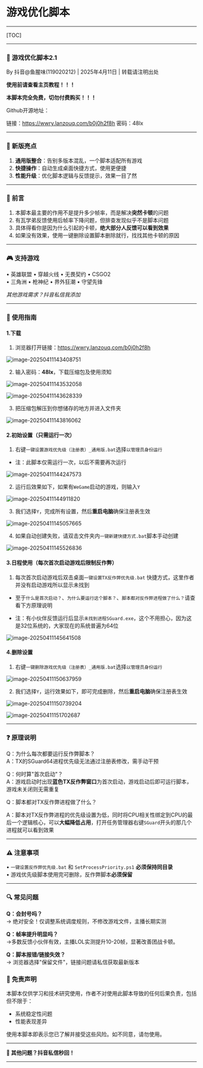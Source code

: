 # 游戏优化脚本

---

[TOC]

---

### 📌 游戏优化脚本2.1

By 抖音@鱼腥味(119020212) | 2025年4月11日 | 转载请注明出处  

**使用前请查看主页教程！！！**

**本脚本完全免费，切勿付费购买！！！**

Github开源地址：

链接：https://wwry.lanzouq.com/b0j0h2f8h
密码：48lx

---

### 🚀 新版亮点  

1. **通用版整合**：告别多版本混乱，一个脚本适配所有游戏  
2. **快捷操作**：自动生成桌面快捷方式，使用更便捷  
3. **性能升级**：优化脚本逻辑与反馈提示，效果一目了然  

---

### 📢 前言

1.  本脚本最主要的作用不是提升多少帧率，而是解决**突然卡顿**的问题
2.  有瓦学弟反馈使用后帧率下降问题，但排查发现似乎不是脚本问题
3.  具体得看你是因为什么引起的卡顿，**绝大部分人反馈可以看到效果**
4.  如果没有效果，使用一键删除设置脚本删除就行，找找其他卡顿的原因

---

### 🎮 支持游戏  
• 英雄联盟 • 穿越火线 • 无畏契约 • CSGO2  
• 三角洲 • 枪神纪 • 界外狂潮 • 守望先锋  

*其他游戏需求？抖音私信我添加*  

---

### 📝 使用指南  

#### 1.下载

1. 浏览器打开链接：https://wwry.lanzouq.com/b0j0h2f8h

![image-20250411143408751](./assets/image-20250411143408751.png)

2. 输入密码：**48lx**，下载压缩包及使用须知

![image-20250411143532058](./assets/image-20250411143532058.png)

![image-20250411143628339](./assets/image-20250411143628339.png)

3. 把压缩包解压到你想储存的地方并进入文件夹

![image-20250411143816062](./assets/image-20250411143816062.png)

#### 2.初始设置（只需运行一次）

1. 右键`一键设置游戏优先级（注册表）_通用版.bat`选择`以管理员身份运行`

* 注：此脚本仅需运行一次，以后不需要再次运行

![image-20250411144247573](./assets/image-20250411144247573.png)

2. 运行后效果如下，如果有`WeGame`启动的游戏，则输入`Y`

![image-20250411144911820](./assets/image-20250411144911820.png)

3. 我们选择`Y`，完成所有设置，然后**重启电脑**确保注册表生效

![image-20250411145057665](./assets/image-20250411145057665.png)

4. 如果自动创建失败，请双击文件夹内`一键新建快捷方式.bat`脚本手动创建

![image-20250411145526836](./assets/image-20250411145526836.png)

#### 3.日程使用（每次首次启动游戏后限制反作弊）

1. 每次首次启动游戏后双击桌面`一键设置TX反作弊优先级.bat` 快捷方式，这里作者并没有启动游戏所以显示未找到

* 至于`什么是首次启动？`、`为什么要运行这个脚本？`、`脚本都对反作弊进程做了什么？`请查看下方原理说明

* 注：有小伙伴反馈运行后显示`未找到进程SGuard.exe`，这个不用担心，因为这是32位系统的，大家现在的系统普遍为64位

![image-20250411145641508](./assets/image-20250411145641508.png)  

#### 4.删除设置

1. 右键`一键删除游戏优先级（注册表）_通用版.bat`选择`以管理员身份运行`

![image-20250411150637959](./assets/image-20250411150637959.png)

2. 我们选择`Y`，运行效果如下，即可完成删除，然后**重启电脑**确保注册表生效

![image-20250411150739204](./assets/image-20250411150739204.png)

![image-20250411151702687](./assets/image-20250411151702687.png)

---

### ❓ 原理说明  
Q：为什么每次都要运行反作弊脚本？  
A：TX的SGuard64进程优先级无法通过注册表修改，需手动干预  

Q：何时算"首次启动"？  
A：游戏启动时出现**蓝色TX反作弊窗口**为首次启动，游戏启动后即可运行脚本，游戏未关闭则无需重复

Q：脚本都对TX反作弊进程做了什么？

A：脚本对TX反作弊进程的优先级设置为低，同时将CPU相关性绑定到CPU的最后一个逻辑核心，可以**大幅降低占用**，打开任务管理器右键`SGuard`开头的那几个进程就可以看到效果

---

### ⚠️ 注意事项  
• `一键设置反作弊优先级.bat` 和 `SetProcessPriority.ps1` **必须保持同目录**  
• 游戏优先级脚本使用完可删除，反作弊脚本**必须保留**  

---

### 🔍 常见问题  
**Q：会封号吗？**  
→ 绝对安全！仅调整系统调度规则，不修改游戏文件，主播长期实测  

**Q：帧率提升明显吗？**  
→多数反馈小伙伴有效，主播LOL实测提升10-20帧，显著改善团战卡顿。

**Q：脚本报错/链接失效？**  
→ 浏览器选择"保留文件"，链接问题请私信获取最新版本  

### 🔖 免责声明

本脚本仅供学习和技术研究使用，作者不对使用此脚本导致的任何后果负责，包括但不限于：
- 系统稳定性问题
- 性能表现差异

使用本脚本即表示您已了解并接受这些风险。如不同意，请勿使用。

---

**💬 其他问题？抖音私信秒回！**  

---

